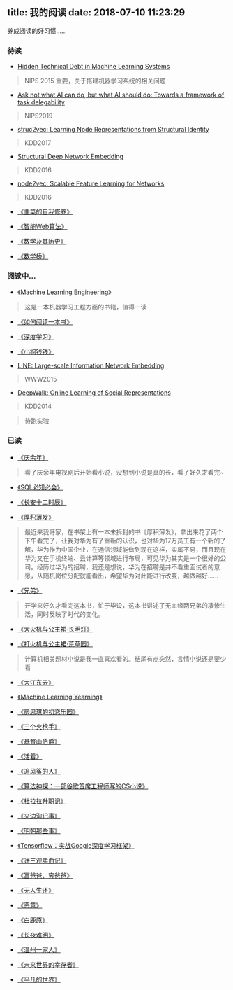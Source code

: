 title: 我的阅读
date: 2018-07-10 11:23:29
---

养成阅读的好习惯......

### 待读

* [Hidden Technical Debt in Machine Learning Systems](https://papers.nips.cc/paper/5656-hidden-technical-debt-in-machine-learning-systems.pdf)

> NIPS 2015
> 重要，关于搭建机器学习系统的相关问题

* [Ask not what AI can do, but what AI should do: Towards a framework of task delegability](https://papers.nips.cc/paper/8301-ask-not-what-ai-can-do-but-what-ai-should-do-towards-a-framework-of-task-delegability.pdf)

> NIPS2019

* [struc2vec: Learning Node Representations from Structural Identity](https://arxiv.org/pdf/1704.03165.pdf)

> KDD2017

* [Structural Deep Network Embedding](https://www.kdd.org/kdd2016/papers/files/rfp0191-wangAemb.pdf)

> KDD2016 

* [node2vec: Scalable Feature Learning for Networks](https://www.kdd.org/kdd2016/papers/files/rfp0218-groverA.pdf)

> KDD2016

* [《韭菜的自我修养》](https://book.douban.com/subject/30314653/)

* [《智能Web算法》](https://book.douban.com/subject/6545083/)

* [《数学及其历史》](https://book.douban.com/subject/6028251/)

* [《数学桥》](https://book.douban.com/subject/5246524/)

### 阅读中...

* [《Machine Learning Engineering》](http://www.mlebook.com/wiki/doku.php)

> 这是一本机器学习工程方面的书籍，值得一读 

* [《如何阅读一本书》](https://book.douban.com/subject/1013208/)

* [《深度学习》](https://book.douban.com/subject/27087503/)

* [《小狗钱钱》](https://book.douban.com/subject/3576486/)

* [LINE: Large-scale Information Network Embedding](https://arxiv.org/pdf/1503.03578.pdf)

> WWW2015

* [DeepWalk: Online Learning of Social Representations](http://www.perozzi.net/publications/14_kdd_deepwalk.pdf)

> KDD2014

> 待跑实验

### 已读

* [《庆余年》](https://book.douban.com/series/5762)

> 看了庆余年电视剧后开始看小说，没想到小说是真的长，看了好久才看完~

* [《SQL必知必会》](https://book.douban.com/subject/24250054/)

* [《长安十二时辰》](https://book.douban.com/subject/26899537/) 

* [《厚积薄发》](https://book.douban.com/subject/26978753/)

> 最近来我哥家，在书架上有一本未拆封的书《厚积薄发》，拿出来花了两个下午看完了，让我对华为有了重新的认识，也对华为17万员工有一个新的了解，华为作为中国企业，在通信领域能做到现在这样，实属不易，而且现在华为又在手机终端、云计算等领域进行布局，可见华为其实是一个很好的公司。经历过华为的招聘，我还是想说，华为在招聘是并不看重面试者的意愿，从随机岗位分配就能看出，希望华为对此能进行改变，越做越好......

* [《兄弟》](https://book.douban.com/subject/20441957/)

> 开学来好久才看完这本书，忙于毕设，这本书讲述了无血缘两兄弟的凄惨生活，同时反映了时代的变化。

* [《大火机与公主裙·长明灯》](https://book.douban.com/subject/27113040/) 

* [《打火机与公主裙·荒草园》](https://book.douban.com/subject/26978506/)

> 计算机相关题材小说是我一直喜欢看的。结尾有点突然，言情小说还是要少看

* [《大江东去》](https://book.douban.com/subject/3432304/)

* [《Machine Learning Yearning》](https://www.deeplearning.ai/machine-learning-yearning/)

* [《房思琪的初恋乐园》](https://book.douban.com/subject/27614904/)

* [《三个火枪手》](https://book.douban.com/subject/1885213/)

* [《基督山伯爵》](https://book.douban.com/subject/5062697/)

* [《活着》](https://book.douban.com/subject/27064488/)

* [《追风筝的人》](https://book.douban.com/subject/1770782/)

* [《算法神探：一部谷歌首席工程师写的CS小说》](https://book.douban.com/subject/26945096/)

* [《杜拉拉升职记》](https://book.douban.com/subject/26641431/)

* [《夹边沟记事》](https://book.douban.com/subject/3239549/)

* [《明朝那些事》](https://book.douban.com/subject/3006581)

* [《Tensorflow：实战Google深度学习框架》](https://book.douban.com/subject/26976457/)

* [《许三观卖血记》](https://book.douban.com/subject/1029791/)

* [《富爸爸，穷爸爸》](https://book.douban.com/subject/1033778/)

* [《无人生还》](https://book.douban.com/subject/3006581/)

* [《恶意》](https://book.douban.com/subject/3646172/)

* [《白鹿原》](https://book.douban.com/subject/1085799/)

* [《长夜难明》](https://book.douban.com/subject/26923390/)

* [《温州一家人》](https://book.douban.com/subject/20384629/)

* [《未来世界的幸存者》](http://www.ruanyifeng.com/survivor/index.html)

* [《平凡的世界》](https://book.douban.com/subject/1200840/)
